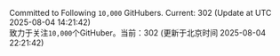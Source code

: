 Committed to Following `10,000` GitHubers. Current: <!-- FOLLOWING_COUNT -->302<!-- FOLLOWING_COUNT --> (Update at UTC <!-- LAST_UPDATED -->2025-08-04 14:21:42<!-- LAST_UPDATED -->)<br>
致力于关注`10,000`个GitHuber。当前：<!-- FOLLOWING_COUNT -->302<!-- FOLLOWING_COUNT --> (更新于北京时间 <!-- LAST_UPDATED_CST -->2025-08-04 22:21:42<!-- LAST_UPDATED_CST -->)
